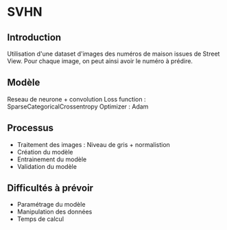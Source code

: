 # SVHN

## Introduction
Utilisation d'une dataset d'images des numéros de maison issues de Street View.
Pour chaque image, on peut ainsi avoir le numéro à prédire.

## Modèle  
Reseau de neurone + convolution
Loss function : SparseCategoricalCrossentropy
Optimizer : Adam

## Processus 
* Traitement des images : Niveau de gris + normalistion
* Création du modèle
* Entrainement du modèle 
* Validation du modèle

## Difficultés à prévoir
* Paramétrage du modèle 
* Manipulation des données
* Temps de calcul

